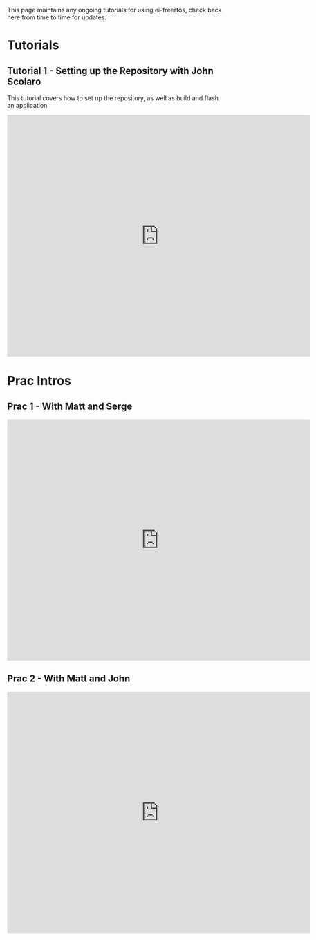 This page maintains any ongoing tutorials for using ei-freertos, check back here from time to time for updates.

# Tutorials

## Tutorial 1 - Setting up the Repository with John Scolaro

This tutorial covers how to set up the repository, as well as build and flash an application

<iframe width="700" height="559" src="https://www.youtube.com/embed/G1P1H6dFBO0" frameborder="0" allow="accelerometer; autoplay; encrypted-media; gyroscope; picture-in-picture" allowfullscreen></iframe>

<br/>

# Prac Intros

## Prac 1 - With Matt and Serge
<iframe id="kaltura_player" src="https://cdnapisec.kaltura.com/p/1299541/sp/129954100/embedIframeJs/uiconf_id/45070542/partner_id/1299541?iframeembed=true&playerId=kaltura_player&entry_id=0_sulzq0n1" width="700" height="559" allowfullscreen webkitallowfullscreen mozAllowFullScreen frameborder="0"><a href="http://corp.kaltura.com/products/video-platform-features">Video Platform</a>
<a href="http://corp.kaltura.com/Products/Features/Video-Management">Video Management</a> 
<a href="http://corp.kaltura.com/Video-Solutions">Video Solutions</a>
<a href="http://corp.kaltura.com/Products/Features/Video-Player">Video Player</a></iframe>

## Prac 2 - With Matt and John

<iframe id="kaltura_player" src="https://cdnapisec.kaltura.com/p/1299541/sp/129954100/embedIframeJs/uiconf_id/45070542/partner_id/1299541?iframeembed=true&playerId=kaltura_player&entry_id=0_igzolj2y" width="700" height="559" allowfullscreen webkitallowfullscreen mozAllowFullScreen frameborder="0"><a href="http://corp.kaltura.com/products/video-platform-features">Video Platform</a>
<a href="http://corp.kaltura.com/Products/Features/Video-Management">Video Management</a> 
<a href="http://corp.kaltura.com/Video-Solutions">Video Solutions</a>
<a href="http://corp.kaltura.com/Products/Features/Video-Player">Video Player</a></iframe>